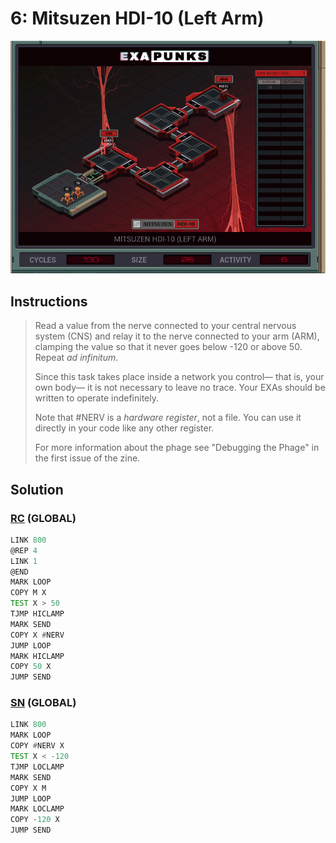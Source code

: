 # 6: Mitsuzen HDI-10 (Left Arm)
<div align='center'><img src='PB004.gif' /></div>

## Instructions
>Read a value from the nerve connected to your central nervous system (CNS) and relay it to the nerve connected to your arm (ARM), clamping the value so that it never goes below -120 or above 50. Repeat _ad infinitum_.
>
>Since this task takes place inside a network you control— that is, your own body— it is not necessary to leave no trace. Your EXAs should be written to operate indefinitely.
>
>Note that #NERV is a _hardware register_, not a file. You can use it directly in your code like any other register.
>
>For more information about the phage see "Debugging the Phage" in the first issue of the zine.

## Solution

### [RC](RC.exa) (GLOBAL)
```asm
LINK 800
@REP 4
LINK 1
@END
MARK LOOP
COPY M X
TEST X > 50
TJMP HICLAMP
MARK SEND
COPY X #NERV
JUMP LOOP
MARK HICLAMP
COPY 50 X
JUMP SEND
```

### [SN](SN.exa) (GLOBAL)
```asm
LINK 800
MARK LOOP
COPY #NERV X
TEST X < -120
TJMP LOCLAMP
MARK SEND
COPY X M
JUMP LOOP
MARK LOCLAMP
COPY -120 X
JUMP SEND
```